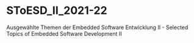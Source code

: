 # SToESD_II_2021-22

Ausgewählte Themen der Embedded Software Entwicklung II - Selected Topics of Embedded Software Development II